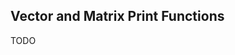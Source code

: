 ## Vector and Matrix Print Functions

TODO

<!--

XmtxUtils.prntNl
XmtxUtils.prntXvec
XmtxUtils.prntXmtx
XmtxUtils.prntNlStr
XmtxUtils.prntXvecNl
XmtxUtils.prntPolyExp
XmtxUtils.prntNlStrArgs
XmtxUtils.EigVal2.prnt
XmtxUtils.EigVal3.prnt

-->

<!--

XmtxUtils.ExecTime.prnt

-->